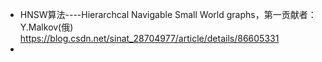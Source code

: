 - HNSW算法----Hierarchcal Navigable Small World graphs，第一贡献者：Y.Malkov(俄)
  https://blog.csdn.net/sinat_28704977/article/details/86605331
-